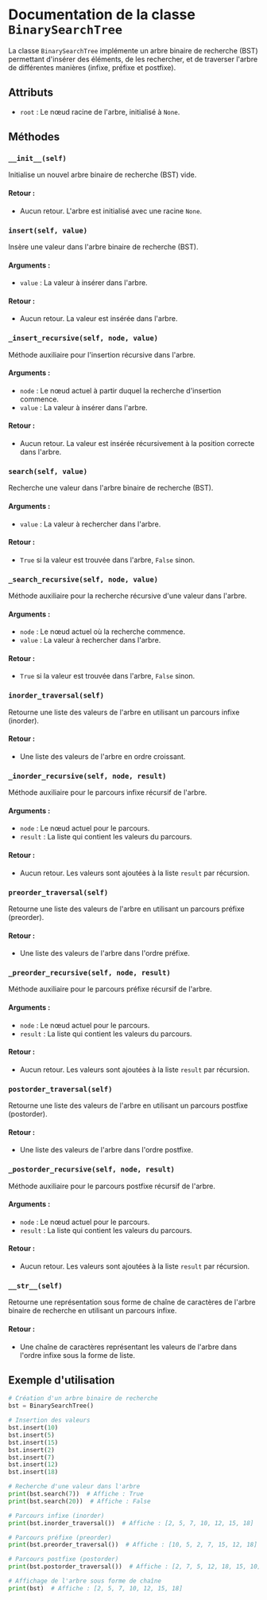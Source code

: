 # Documentation de la classe `BinarySearchTree`

La classe `BinarySearchTree` implémente un arbre binaire de recherche (BST) permettant d'insérer des éléments, de les rechercher, et de traverser l'arbre de différentes manières (infixe, préfixe et postfixe).

## Attributs

- `root` : Le nœud racine de l'arbre, initialisé à `None`.

## Méthodes

### `__init__(self)`
Initialise un nouvel arbre binaire de recherche (BST) vide.

#### Retour :
- Aucun retour. L'arbre est initialisé avec une racine `None`.

### `insert(self, value)`
Insère une valeur dans l'arbre binaire de recherche (BST).

#### Arguments :
- `value` : La valeur à insérer dans l'arbre.

#### Retour :
- Aucun retour. La valeur est insérée dans l'arbre.

### `_insert_recursive(self, node, value)`
Méthode auxiliaire pour l'insertion récursive dans l'arbre.

#### Arguments :
- `node` : Le nœud actuel à partir duquel la recherche d'insertion commence.
- `value` : La valeur à insérer dans l'arbre.

#### Retour :
- Aucun retour. La valeur est insérée récursivement à la position correcte dans l'arbre.

### `search(self, value)`
Recherche une valeur dans l'arbre binaire de recherche (BST).

#### Arguments :
- `value` : La valeur à rechercher dans l'arbre.

#### Retour :
- `True` si la valeur est trouvée dans l'arbre, `False` sinon.

### `_search_recursive(self, node, value)`
Méthode auxiliaire pour la recherche récursive d'une valeur dans l'arbre.

#### Arguments :
- `node` : Le nœud actuel où la recherche commence.
- `value` : La valeur à rechercher dans l'arbre.

#### Retour :
- `True` si la valeur est trouvée dans l'arbre, `False` sinon.

### `inorder_traversal(self)`
Retourne une liste des valeurs de l'arbre en utilisant un parcours infixe (inorder).

#### Retour :
- Une liste des valeurs de l'arbre en ordre croissant.

### `_inorder_recursive(self, node, result)`
Méthode auxiliaire pour le parcours infixe récursif de l'arbre.

#### Arguments :
- `node` : Le nœud actuel pour le parcours.
- `result` : La liste qui contient les valeurs du parcours.

#### Retour :
- Aucun retour. Les valeurs sont ajoutées à la liste `result` par récursion.

### `preorder_traversal(self)`
Retourne une liste des valeurs de l'arbre en utilisant un parcours préfixe (preorder).

#### Retour :
- Une liste des valeurs de l'arbre dans l'ordre préfixe.

### `_preorder_recursive(self, node, result)`
Méthode auxiliaire pour le parcours préfixe récursif de l'arbre.

#### Arguments :
- `node` : Le nœud actuel pour le parcours.
- `result` : La liste qui contient les valeurs du parcours.

#### Retour :
- Aucun retour. Les valeurs sont ajoutées à la liste `result` par récursion.

### `postorder_traversal(self)`
Retourne une liste des valeurs de l'arbre en utilisant un parcours postfixe (postorder).

#### Retour :
- Une liste des valeurs de l'arbre dans l'ordre postfixe.

### `_postorder_recursive(self, node, result)`
Méthode auxiliaire pour le parcours postfixe récursif de l'arbre.

#### Arguments :
- `node` : Le nœud actuel pour le parcours.
- `result` : La liste qui contient les valeurs du parcours.

#### Retour :
- Aucun retour. Les valeurs sont ajoutées à la liste `result` par récursion.

### `__str__(self)`
Retourne une représentation sous forme de chaîne de caractères de l'arbre binaire de recherche en utilisant un parcours infixe.

#### Retour :
- Une chaîne de caractères représentant les valeurs de l'arbre dans l'ordre infixe sous la forme de liste.

## Exemple d'utilisation

```python
# Création d'un arbre binaire de recherche
bst = BinarySearchTree()

# Insertion des valeurs
bst.insert(10)
bst.insert(5)
bst.insert(15)
bst.insert(2)
bst.insert(7)
bst.insert(12)
bst.insert(18)

# Recherche d'une valeur dans l'arbre
print(bst.search(7))  # Affiche : True
print(bst.search(20))  # Affiche : False

# Parcours infixe (inorder)
print(bst.inorder_traversal())  # Affiche : [2, 5, 7, 10, 12, 15, 18]

# Parcours préfixe (preorder)
print(bst.preorder_traversal())  # Affiche : [10, 5, 2, 7, 15, 12, 18]

# Parcours postfixe (postorder)
print(bst.postorder_traversal())  # Affiche : [2, 7, 5, 12, 18, 15, 10]

# Affichage de l'arbre sous forme de chaîne
print(bst)  # Affiche : [2, 5, 7, 10, 12, 15, 18]
